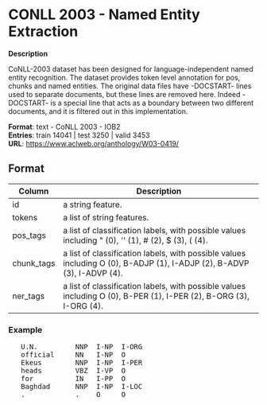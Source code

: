 # CONLL 2003 - Named Entity Extraction
**Description** 

CoNLL-2003 dataset has been designed for language-independent named entity recognition. The dataset provides token level annotation for pos, chunks and named entities. The original data files have -DOCSTART- lines used to separate documents, but these lines are removed here. Indeed -DOCSTART- is a special line that acts as a boundary between two different documents, and it is filtered out in this implementation.  

**Format**: text - CoNLL 2003 - IOB2  
**Entries**:  train 14041 |	test 3250 | valid 3453  
**URL**: https://www.aclweb.org/anthology/W03-0419/

## Format
| Column | Description        |
| ----- | ------------------ |
|id | a string feature. |
|tokens | a list of string features. |
| pos_tags | a list of classification labels, with possible values including " (0), '' (1), # (2), $ (3), ( (4). |
| chunk_tags| a list of classification labels, with possible values including O (0), B-ADJP (1), I-ADJP (2), B-ADVP (3), I-ADVP (4). |
|ner_tags| a list of classification labels, with possible values including O (0), B-PER (1), I-PER (2), B-ORG (3), I-ORG (4). |

### Example 
<pre>
   U.N.         NNP  I-NP  I-ORG 
   official     NN   I-NP  O 
   Ekeus        NNP  I-NP  I-PER 
   heads        VBZ  I-VP  O 
   for          IN   I-PP  O 
   Baghdad      NNP  I-NP  I-LOC 
   .            .    O     O
</pre>
